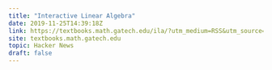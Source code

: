 ```yaml
---
title: "Interactive Linear Algebra"
date: 2019-11-25T14:39:18Z
link: https://textbooks.math.gatech.edu/ila/?utm_medium=RSS&utm_source=hune
site: textbooks.math.gatech.edu
topic: Hacker News
draft: false
---
```

